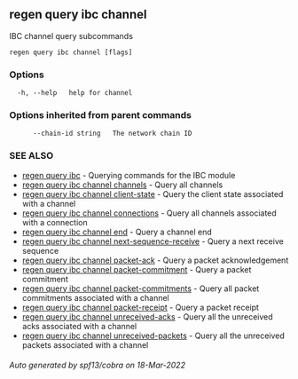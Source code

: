 ## regen query ibc channel

IBC channel query subcommands

```
regen query ibc channel [flags]
```

### Options

```
  -h, --help   help for channel
```

### Options inherited from parent commands

```
      --chain-id string   The network chain ID
```

### SEE ALSO

* [regen query ibc](regen_query_ibc.md)	 - Querying commands for the IBC module
* [regen query ibc channel channels](regen_query_ibc_channel_channels.md)	 - Query all channels
* [regen query ibc channel client-state](regen_query_ibc_channel_client-state.md)	 - Query the client state associated with a channel
* [regen query ibc channel connections](regen_query_ibc_channel_connections.md)	 - Query all channels associated with a connection
* [regen query ibc channel end](regen_query_ibc_channel_end.md)	 - Query a channel end
* [regen query ibc channel next-sequence-receive](regen_query_ibc_channel_next-sequence-receive.md)	 - Query a next receive sequence
* [regen query ibc channel packet-ack](regen_query_ibc_channel_packet-ack.md)	 - Query a packet acknowledgement
* [regen query ibc channel packet-commitment](regen_query_ibc_channel_packet-commitment.md)	 - Query a packet commitment
* [regen query ibc channel packet-commitments](regen_query_ibc_channel_packet-commitments.md)	 - Query all packet commitments associated with a channel
* [regen query ibc channel packet-receipt](regen_query_ibc_channel_packet-receipt.md)	 - Query a packet receipt
* [regen query ibc channel unreceived-acks](regen_query_ibc_channel_unreceived-acks.md)	 - Query all the unreceived acks associated with a channel
* [regen query ibc channel unreceived-packets](regen_query_ibc_channel_unreceived-packets.md)	 - Query all the unreceived packets associated with a channel

###### Auto generated by spf13/cobra on 18-Mar-2022
